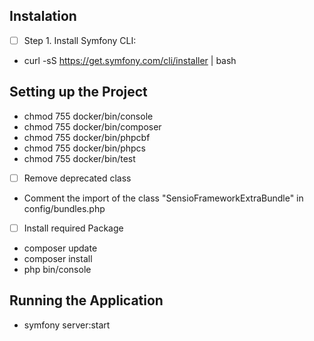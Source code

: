 ## Instalation

- [ ] Step 1. Install Symfony CLI: 
- curl -sS https://get.symfony.com/cli/installer | bash


## Setting up the Project

- chmod 755 docker/bin/console
- chmod 755 docker/bin/composer
- chmod 755 docker/bin/phpcbf
- chmod 755 docker/bin/phpcs
- chmod 755 docker/bin/test

- [ ] Remove deprecated class
- Comment the import of the class "SensioFrameworkExtraBundle" in config/bundles.php

- [ ] Install required Package 
- composer update
- composer install
- php bin/console 


## Running the Application

- symfony server:start